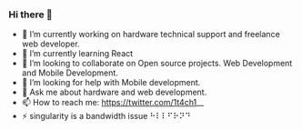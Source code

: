 ### Hi there 👋



- 🔭 I’m currently working on hardware technical support and freelance web developer.
- 🌱 I’m currently learning React
- 👯 I’m looking to collaborate on Open source projects. Web Development and Mobile Development. 
- 🤔 I’m looking for help with Mobile development.
- 💬 Ask me about hardware and web development.
- 📫 How to reach me: https://twitter.com/1t4ch1__
- ⚡ singularity is a bandwidth issue ⠓⠇⠇⠋⠗⠝⠙


<!--
**Pascalrender/pascalrender** is a ✨ _special_ ✨ repository because its `README.md` (this file) appears on your GitHub profile.

Here are some ideas to get you started:

- 🔭 I’m currently working on ...
- 🌱 I’m currently learning ...
- 👯 I’m looking to collaborate on ...
- 🤔 I’m looking for help with ...
- 💬 Ask me about ...
- 📫 How to reach me: ...
- 😄 Pronouns: ...
- ⚡ Fun fact: ...
-->
